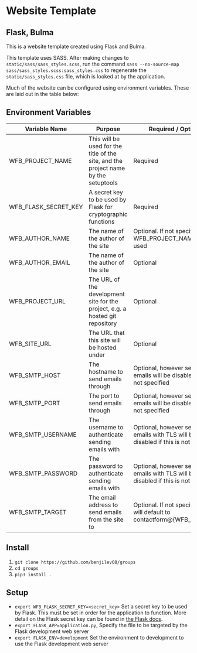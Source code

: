# Website Template
## Flask, Bulma

This is a website template created using Flask and Bulma.

This template uses SASS. After making changes to `static/sass/sass_styles.scss`,
run the command `sass --no-source-map sass/sass_styles.scss:sass_styles.css` to
regenerate the `static/sass_styles.css` file, which is looked at by the
application.

Much of the website can be configured using environment variables. These are laid out in the table below:

## Environment Variables

| Variable Name        | Purpose | Required / Optional |
| ---                  | ---     | ---                 |
| WFB_PROJECT_NAME     | This will be used for the title of the site, and the project name by the setuptools | Required |
| WFB_FLASK_SECRET_KEY | A secret key to be used by Flask for cryptographic functions | Required
| WFB_AUTHOR_NAME      | The name of the author of the site | Optional. If not specified, the WFB_PROJECT_NAME will be used
| WFB_AUTHOR_EMAIL     | The name of the author of the site | Optional
| WFB_PROJECT_URL      | The URL of the development site for the project, e.g. a hosted git repository | Optional
| WFB_SITE_URL         | The URL that this site will be hosted under | Optional
| WFB_SMTP_HOST        | The hostname to send emails through | Optional, however sending emails will be disabled if this is not specified
| WFB_SMTP_PORT        | The port to send emails through | Optional, however sending emails will be disabled if this is not specified
| WFB_SMTP_USERNAME    | The username to authenticate sending emails with | Optional, however sending emails with TLS will be disabled if this is not specified
| WFB_SMTP_PASSWORD    | The password to authenticate sending emails with | Optional, however sending emails with TLS will be disabled if this is not specified
| WFB_SMTP_TARGET      | The email address to send emails from the site to | Optional. If not specified, this will default to contactform@{WFB_SITE_URL}

## Install
1. `git clone https://github.com/benjilev08/groups`
2. `cd groups`
3. `pip3 install .`

## Setup

* `export WFB_FLASK_SECRET_KEY=<secret_key>`
    Set a secret key to be used by Flask. This must be set in order for the application to function. More detail on the Flask secret key can be found in [the Flask docs](https://flask.palletsprojects.com/en/1.1.x/quickstart/#sessions).
* `export FLASK_APP=application.py`,
    Specify the file to be targeted by the Flask development web server
* `export FLASK_ENV=development` 
    Set the environment to development to use the Flask development web server 

